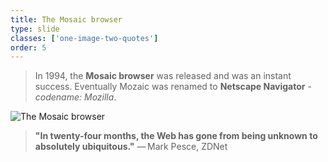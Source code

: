 ```yaml
---
title: The Mosaic browser
type: slide
classes: ['one-image-two-quotes']
order: 5
---
```


>In 1994, the **Mosaic browser** was released and was an instant success.
Eventually Mozaic was renamed to **Netscape Navigator** - *codename: Mozilla*.

![The Mosaic browser](images/mosaic.png)

>**"In twenty-four months, the Web has gone from being unknown to absolutely ubiquitous."** — Mark Pesce, ZDNet
